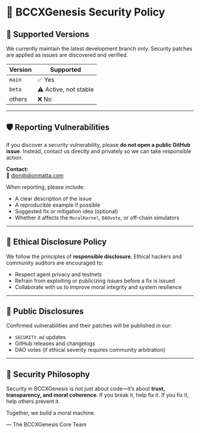 # 🔐 BCCXGenesis Security Policy

## 📅 Supported Versions

We currently maintain the latest development branch only. Security patches are applied as issues are discovered and verified.

| Version | Supported          |
|---------|--------------------|
| `main`  | ✅ Yes              |
| `beta`  | ⚠️ Active, not stable |
| others  | ❌ No               |

---

## 🛡️ Reporting Vulnerabilities

If you discover a security vulnerability, please **do not open a public GitHub issue**. Instead, contact us directly and privately so we can take responsible action.

**Contact:**  
📧 [dion@dionmatta.com](mailto:dion@dionmatta.com)

When reporting, please include:
- A clear description of the issue
- A reproducible example if possible
- Suggested fix or mitigation idea (optional)
- Whether it affects the `MoralKernel`, `DAOvote`, or off-chain simulators

---

## 🔬 Ethical Disclosure Policy

We follow the principles of **responsible disclosure**. Ethical hackers and community auditors are encouraged to:
- Respect agent privacy and testnets
- Refrain from exploiting or publicizing issues before a fix is issued
- Collaborate with us to improve moral integrity and system resilience

---

## 🔄 Public Disclosures

Confirmed vulnerabilities and their patches will be published in our:
- `SECURITY.md` updates
- GitHub releases and changelogs
- DAO votes (if ethical severity requires community arbitration)

---

## 🧠 Security Philosophy

Security in BCCXGenesis is not just about code—it’s about **trust, transparency, and moral coherence**. If you break it, help fix it. If you fix it, help others prevent it.

Together, we build a moral machine.

— The BCCXGenesis Core Team
